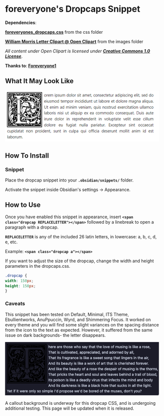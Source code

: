# foreveryone's Dropcaps Snippet

**Dependencies**:

[**foreveryones_dropcaps.css**](css/foreveryones_dropcaps.css) from the css folder


[**William Morris Letter Clipart @ Open Clipart**](https://openclipart.org/search/?query=William+Morris) from the images folder

*All content under Open Clipart is licensed under* [***Creative Commons 1.0 License***](https://creativecommons.org/publicdomain/zero/1.0/).

**Thanks to**: [**Foreveryone1**](https://github.com/foreveryone1)


## What It May Look Like

![lorem_ipsum](images/foreveryones_lorem_ipsum.png)


## How To Install

### Snippet

Place the dropcap snippet into your **`.obsidian/snippets/`** folder.

Activate the snippet inside Obsidian's settings -> Appearance. 

## How to Use

Once you have enabled this snippet in appearance, insert  **`<span class="dropcap REPLACELETTER"></span>`** followed by a linebreak to open a paragraph with a dropcap.

**`REPLACELETTER`** is any of the included 26 latin letters, in lowercase: a, b, c, d, e, etc.

Example: **`<span class="dropcap a"></span>`**

If you want to adjust the size of the dropcap, change the width and height parameters in the dropcaps.css.

```css
.dropcap {
width: 150px;
height: 150px;
}
```


### Caveats

This snippet has been tested on Default, Minimal, ITS Theme, Ebullientworks, AnuPpuccin, Wyrd, and Shimmering Focus. It worked on every theme and you will find some slight variances on the spacing distance from the icon to the text as expected. However, it suffered from the same issue on dark backgrounds- the letter disappears. 

![sigrunixia_dropcap_darktest1](images/sigrunixia_dropcap_darktest1.png)


A callout background is underway for this dropcap CSS, and is undergoing additional testing. This page will be updated when it is released. 
